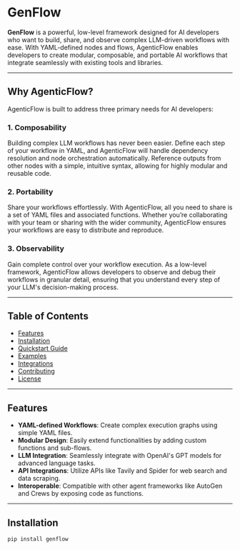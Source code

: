 # GenFlow

**GenFlow** is a powerful, low-level framework designed for AI developers who want to build, share, and observe complex LLM-driven workflows with ease. With YAML-defined nodes and flows, AgenticFlow enables developers to create modular, composable, and portable AI workflows that integrate seamlessly with existing tools and libraries.

---

## Why AgenticFlow?

AgenticFlow is built to address three primary needs for AI developers:

### 1. Composability

Building complex LLM workflows has never been easier. Define each step of your workflow in YAML, and AgenticFlow will handle dependency resolution and node orchestration automatically. Reference outputs from other nodes with a simple, intuitive syntax, allowing for highly modular and reusable code.

### 2. Portability

Share your workflows effortlessly. With AgenticFlow, all you need to share is a set of YAML files and associated functions. Whether you’re collaborating with your team or sharing with the wider community, AgenticFlow ensures your workflows are easy to distribute and reproduce.

### 3. Observability

Gain complete control over your workflow execution. As a low-level framework, AgenticFlow allows developers to observe and debug their workflows in granular detail, ensuring that you understand every step of your LLM's decision-making process.

---

## Table of Contents

- [Features](#features)
- [Installation](#installation)
- [Quickstart Guide](#quickstart-guide)
- [Examples](#examples)
- [Integrations](#integrations)
- [Contributing](#contributing)
- [License](#license)

---

## Features

- **YAML-defined Workflows**: Create complex execution graphs using simple YAML files.
- **Modular Design**: Easily extend functionalities by adding custom functions and sub-flows.
- **LLM Integration**: Seamlessly integrate with OpenAI's GPT models for advanced language tasks.
- **API Integrations**: Utilize APIs like Tavily and Spider for web search and data scraping.
- **Interoperable**: Compatible with other agent frameworks like AutoGen and Crews by exposing code as functions.

---

## Installation

```bash
pip install genflow
